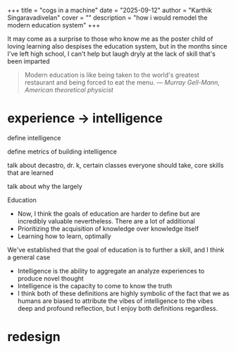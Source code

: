 +++
title = "cogs in a machine"
date = "2025-09-12"
author = "Karthik Singaravadivelan"
cover = ""
description = "how i would remodel the modern education system"
+++

It may come as a surprise to those who know me as the poster child of loving learning also despises the education system, but in the months since I've left high school, I can't help but laugh dryly at the lack of skill that's been imparted 

> Modern education is like being taken to the world's greatest restaurant and being forced to eat the menu.  *— Murray Gell-Mann, American theoretical physicist*

# experience -> intelligence

define intelligence

define metrics of building intelligence

talk about decastro, dr. k, certain classes everyone should take, core skills that are learned

talk about why the largely

Education
*   Now, I think the goals of education are harder to define but are incredibly valuable nevertheless. There are a lot of additional 
*   Prioritizing the acquisition of knowledge over knowledge itself
*   Learning how to learn, optimally

We've established that the goal of education is to further a skill, and I think a general case
*   Intelligence is the ability to aggregate an analyze experiences to produce novel thought
*   Intelligence is the capacity to come to know the truth
*   I think both of these definitions are highly symbolic of the fact that we as humans are biased to attribute the vibes of intelligence to the vibes deep and profound reflection, but I enjoy both definitions regardless.




# redesign

